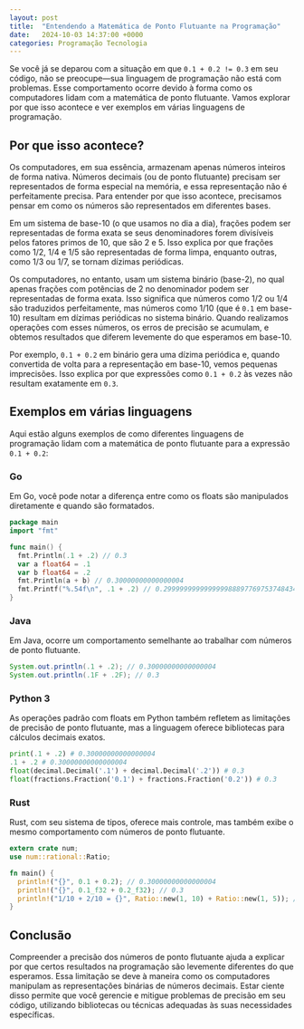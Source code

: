 ```yaml
---
layout: post
title:  "Entendendo a Matemática de Ponto Flutuante na Programação"
date:   2024-10-03 14:37:00 +0000
categories: Programação Tecnologia
---
```


Se você já se deparou com a situação em que `0.1 + 0.2 != 0.3` em seu código, não se preocupe—sua linguagem de programação não está com problemas. Esse comportamento ocorre devido à forma como os computadores lidam com a matemática de ponto flutuante. Vamos explorar por que isso acontece e ver exemplos em várias linguagens de programação.

## Por que isso acontece?

Os computadores, em sua essência, armazenam apenas números inteiros de forma nativa. Números decimais (ou de ponto flutuante) precisam ser representados de forma especial na memória, e essa representação não é perfeitamente precisa. Para entender por que isso acontece, precisamos pensar em como os números são representados em diferentes bases.

Em um sistema de base-10 (o que usamos no dia a dia), frações podem ser representadas de forma exata se seus denominadores forem divisíveis pelos fatores primos de 10, que são 2 e 5. Isso explica por que frações como 1/2, 1/4 e 1/5 são representadas de forma limpa, enquanto outras, como 1/3 ou 1/7, se tornam dízimas periódicas.

Os computadores, no entanto, usam um sistema binário (base-2), no qual apenas frações com potências de 2 no denominador podem ser representadas de forma exata. Isso significa que números como 1/2 ou 1/4 são traduzidos perfeitamente, mas números como 1/10 (que é `0.1` em base-10) resultam em dízimas periódicas no sistema binário. Quando realizamos operações com esses números, os erros de precisão se acumulam, e obtemos resultados que diferem levemente do que esperamos em base-10.

Por exemplo, `0.1 + 0.2` em binário gera uma dízima periódica e, quando convertida de volta para a representação em base-10, vemos pequenas imprecisões. Isso explica por que expressões como `0.1 + 0.2` às vezes não resultam exatamente em `0.3`.

## Exemplos em várias linguagens

Aqui estão alguns exemplos de como diferentes linguagens de programação lidam com a matemática de ponto flutuante para a expressão `0.1 + 0.2`:

### Go

Em Go, você pode notar a diferença entre como os floats são manipulados diretamente e quando são formatados.

```go
package main
import "fmt"

func main() {
  fmt.Println(.1 + .2) // 0.3
  var a float64 = .1
  var b float64 = .2
  fmt.Println(a + b) // 0.30000000000000004
  fmt.Printf("%.54f\n", .1 + .2) // 0.299999999999999988897769753748434595763683319091796875
}
```

### Java

Em Java, ocorre um comportamento semelhante ao trabalhar com números de ponto flutuante.

```java
System.out.println(.1 + .2); // 0.30000000000000004
System.out.println(.1F + .2F); // 0.3
```

### Python 3

As operações padrão com floats em Python também refletem as limitações de precisão de ponto flutuante, mas a linguagem oferece bibliotecas para cálculos decimais exatos.

```python
print(.1 + .2) # 0.30000000000000004
.1 + .2 # 0.30000000000000004
float(decimal.Decimal('.1') + decimal.Decimal('.2')) # 0.3
float(fractions.Fraction('0.1') + fractions.Fraction('0.2')) # 0.3
```

### Rust

Rust, com seu sistema de tipos, oferece mais controle, mas também exibe o mesmo comportamento com números de ponto flutuante.

```rust
extern crate num;
use num::rational::Ratio;

fn main() {
  println!("{}", 0.1 + 0.2); // 0.30000000000000004
  println!("{}", 0.1_f32 + 0.2_f32); // 0.3
  println!("1/10 + 2/10 = {}", Ratio::new(1, 10) + Ratio::new(1, 5)); // 1/10 + 2/10 = 3/10
}
```

## Conclusão

Compreender a precisão dos números de ponto flutuante ajuda a explicar por que certos resultados na programação são levemente diferentes do que esperamos. Essa limitação se deve à maneira como os computadores manipulam as representações binárias de números decimais. Estar ciente disso permite que você gerencie e mitigue problemas de precisão em seu código, utilizando bibliotecas ou técnicas adequadas às suas necessidades específicas.
